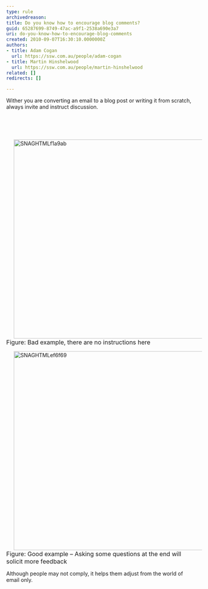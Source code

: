 ```yaml
---
type: rule
archivedreason: 
title: Do you know how to encourage blog comments?
guid: 65287699-8749-47ac-a9f1-2538a690e3a7
uri: do-you-know-how-to-encourage-blog-comments
created: 2010-09-07T16:30:10.0000000Z
authors:
- title: Adam Cogan
  url: https://ssw.com.au/people/adam-cogan
- title: Martin Hinshelwood
  url: https://ssw.com.au/people/martin-hinshelwood
related: []
redirects: []

---
```



Wither you are converting an email to a blog post or writing it from scratch, always invite and instruct discussion. 

<br><excerpt class='endintro'></excerpt><br>

  <p>&#160;<img title="SNAGHTMLf1a9ab" style="background-image&#58;none;border-bottom&#58;0px;border-left&#58;0px;margin&#58;0px 20px;padding-left&#58;0px;width&#58;800px;padding-right&#58;0px;display&#58;inline;height&#58;533px;border-top&#58;0px;border-right&#58;0px;padding-top&#58;0px;" alt="SNAGHTMLf1a9ab" src="/Standards/Communication/RulesToBetterBlogging/PublishingImages/RulesBloggingFeedbackBad.jpg" border="0" /><br>
<font class="ms-rteCustom-FigureBad" size="+0">Figure&#58; Bad example, there are no instructions here</font></p>
<p><img title="SNAGHTMLef6f69" style="background-image&#58;none;border-bottom&#58;0px;border-left&#58;0px;margin&#58;0px 20px;padding-left&#58;0px;width&#58;800px;padding-right&#58;0px;display&#58;inline;height&#58;533px;border-top&#58;0px;border-right&#58;0px;padding-top&#58;0px;" alt="SNAGHTMLef6f69" src="/Standards/Communication/RulesToBetterBlogging/PublishingImages/RulesBloggingFeedbackGood.jpg" border="0" /><br>
<font class="ms-rteCustom-FigureGood" size="+0">Figure&#58; Good example&#160;– Asking some questions at the end will solicit more feedback</font></p>
<p>Although people may not comply, it helps them adjust from the world of email only.</p>



